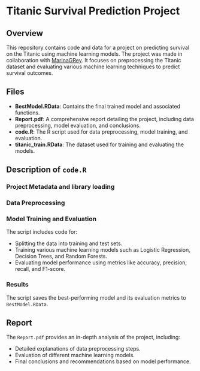 # Titanic Survival Prediction Project

## Overview

This repository contains code and data for a project on predicting survival on the Titanic using machine learning models. The project was made in collaboration with  [MarinaGRey](https://github.com/mariamagro). It focuses on preprocessing the Titanic dataset and evaluating various machine learning techniques to predict survival outcomes.

## Files

- **BestModel.RData**: Contains the final trained model and associated functions.
- **Report.pdf**: A comprehensive report detailing the project, including data preprocessing, model evaluation, and conclusions.
- **code.R**: The R script used for data preprocessing, model training, and evaluation.
- **titanic_train.RData**: The dataset used for training and evaluating the models.

## Description of `code.R`

### Project Metadata and library loading 

### Data Preprocessing

### Model Training and Evaluation

The script includes code for:
- Splitting the data into training and test sets.
- Training various machine learning models such as Logistic Regression, Decision Trees, and Random Forests.
- Evaluating model performance using metrics like accuracy, precision, recall, and F1-score.

### Results

The script saves the best-performing model and its evaluation metrics to `BestModel.RData`.

## Report

The `Report.pdf` provides an in-depth analysis of the project, including:
- Detailed explanations of data preprocessing steps.
- Evaluation of different machine learning models.
- Final conclusions and recommendations based on model performance.

